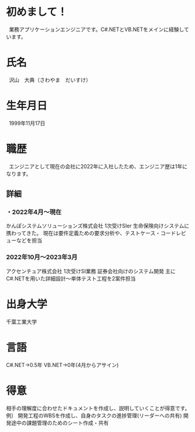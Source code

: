 <h1 align="left">初めまして！</h1>
&nbsp;
業務アプリケーションエンジニアです。C#.NETとVB.NETをメインに経験しています。
&nbsp;
<h1 align="left">氏名</h1>
&nbsp;
沢山　大典（さわやま　だいすけ）
&nbsp;
<h1 align="left">生年月日</h1>
&nbsp;
1999年11月17日
&nbsp;
<h1 align="left">職歴</h1>
&nbsp;
エンジニアとして現在の会社に2022年に入社したため、エンジニア歴は1年になります。
&nbsp;
<h2 align="left">詳細</h2>  
<h3 align="left">・2022年4月～現在</h3>    
かんぽシステムソリューションズ株式会社  
1次受けSIer  
生命保険向けシステムに携わってきた。  
現在は要件定義ための要求分析や、テストケース・コードレビューなどを担当  
<h3 align="left">2022年10月～2023年3月</h3>  
アクセンチュア株式会社  
1次受けSI業務  
証券会社向けのシステム開発  
主にC#.NETを用いた詳細設計～単体テスト工程を2案件担当  
<h1 align="left">出身大学</h1>  
千葉工業大学  
<h1 align="left">言語</h1>  
C#.NET→0.5年  
VB.NET→0年(4月からアサイン)  
<h1 align="left">得意</h1>  
相手の理解度に合わせたドキュメントを作成し、説明していくことが得意です。  
例）  
開発工程のWBSを作成し、自身のタスクの進捗管理(リーダーへの共有)  
開発途中の課題管理のためのシート作成・共有


